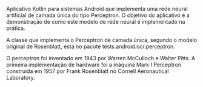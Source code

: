 Aplicativo Kotlin para sistemas Android que implementa uma rede neural artificial de camada única do tipo Perceptron. O objetivo do aplicativo é a demonstração de como este modelo de rede neural é implementado na prática.

A classe que implementa o Perceptron de camada única, segundo o modelo original de Rosenblatt, está no pacote tests.android.ocr.perceptron.

O perceptron foi inventado em 1943 por Warren McCulloch e Walter Pitts. A primeira implementação de hardware foi a máquina Mark I Perceptron construída em 1957 por Frank Rosenblatt no Cornell Aeronautical Laboratory.
